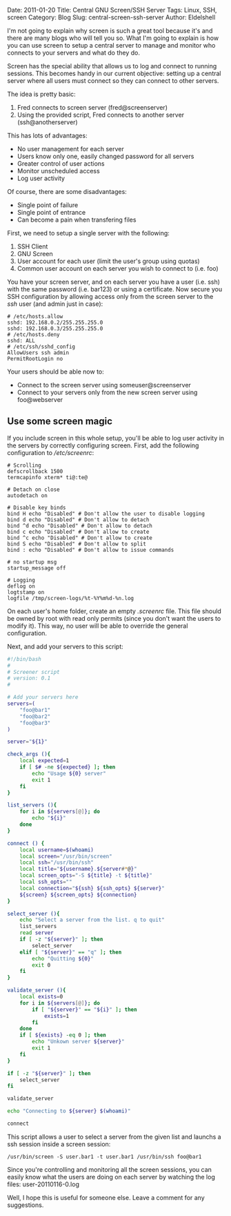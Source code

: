 Date: 2011-01-20
Title: Central GNU Screen/SSH Server 
Tags: Linux, SSH, screen
Category: Blog
Slug: central-screen-ssh-server
Author: Eldelshell

I'm not going to explain why screen is such a great tool because it's and there are many blogs who will tell you so. What I'm going to explain is how you can use screen to setup a central server to manage and monitor who connects to your servers and what do they do.

Screen has the special ability that allows us to log and connect to running sessions. This becomes handy in our current objective: setting up a central server where all users must connect so they can connect to other servers.

The idea is pretty basic:

1. Fred connects to screen server (fred@screenserver)
2. Using the provided script, Fred connects to another server (ssh@anotherserver)

This has lots of advantages:

* No user management for each server
* Users know only one, easily changed password for all servers
* Greater control of user actions
* Monitor unscheduled access
* Log user activity

Of course, there are some disadvantages:

* Single point of failure
* Single point of entrance
* Can become a pain when transfering files

First, we need to setup a single server with the following:

1. SSH Client
2. GNU Screen
3. User account for each user (limit the user's group using quotas)
4. Common user account on each server you wish to connect to (i.e. foo)

You have your screen server, and on each server you have a user (i.e. ssh) with the same password (i.e. bar123) or using a certificate. Now secure you SSH configuration by allowing access only from the screen server to the _ssh_ user (and admin just in case):

	# /etc/hosts.allow
	sshd: 192.168.0.2/255.255.255.0
	sshd: 192.168.0.3/255.255.255.0
	# /etc/hosts.deny
	sshd: ALL
	# /etc/ssh/sshd_config
	AllowUsers ssh admin
	PermitRootLogin no

Your users should be able now to:

* Connect to the screen server using someuser@screenserver
* Connect to your servers only from the new screen server using foo@webserver

## Use some screen magic

If you include screen in this whole setup, you'll be able to log user activity in the servers by correctly configuring screen. First, add the following configuration to _/etc/screenrc_:

	# Scrolling
	defscrollback 1500
	termcapinfo xterm* ti@:te@

	# Detach on close
	autodetach on

	# Disable key binds
	bind H echo "Disabled" # Don't allow the user to disable logging
	bind d echo "Disabled" # Don't allow to detach
	bind ^d echo "Disabled" # Don't allow to detach
	bind c echo "Disabled" # Don't allow to create
	bind ^c echo "Disabled" # Don't allow to create
	bind S echo "Disabled" # Don't allow to split
	bind : echo "Disabled" # Don't allow to issue commands

	# no startup msg
	startup_message off

	# Logging
	deflog on
	logtstamp on
	logfile /tmp/screen-logs/%t-%Y%m%d-%n.log

On each user's home folder, create an empty _.screenrc_ file. This file should be owned by root with read only permits (since you don't want the users to modify it). This way, no user will be able to override the general configuration.

Next, and add your servers to this script:

```bash
#!/bin/bash
#
# Screener script
# version: 0.1
#

# Add your servers here
servers=(
    "foo@bar1"
    "foo@bar2"
    "foo@bar3"
)

server="${1}"

check_args (){
    local expected=1
    if [ $# -ne ${expected} ]; then
        echo "Usage ${0} server"
        exit 1
    fi
}

list_servers (){
    for i in ${servers[@]}; do
        echo "${i}"
    done
}

connect () {
    local username=$(whoami)
    local screen="/usr/bin/screen"
    local ssh="/usr/bin/ssh"
    local title="${username}.${server#*@}"
    local screen_opts="-S ${title} -t ${title}"
    local ssh_opts=""
    local connection="${ssh} ${ssh_opts} ${server}"
    ${screen} ${screen_opts} ${connection}
}

select_server (){
    echo "Select a server from the list. q to quit"
    list_servers
    read server
    if [ -z "${server}" ]; then
        select_server
    elif [ "${server}" == "q" ]; then
        echo "Quitting ${0}"
        exit 0
    fi
}

validate_server (){
    local exists=0
    for i in ${servers[@]}; do
        if [ "${server}" == "${i}" ]; then
            exists=1
        fi
    done
    if [ ${exists} -eq 0 ]; then
        echo "Unkown server ${server}"
        exit 1
    fi
}

if [ -z "${server}" ]; then
    select_server
fi

validate_server

echo "Connecting to ${server} $(whoami)"

connect 
```

This script allows a user to select a server from the given list and launchs a ssh session inside a screen session:

	/usr/bin/screen -S user.bar1 -t user.bar1 /usr/bin/ssh foo@bar1 

Since you're controlling and monitoring all the screen sessions, you can easily know what the users are doing on each server by watching the log files: user-20110116-0.log

Well, I hope this is useful for someone else. Leave a comment for any suggestions.
